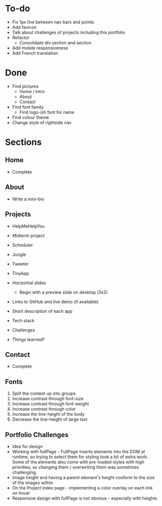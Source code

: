 # To-do

- Fix 1px line between nav bars and points
- Add favicon
- Talk about challenges of projects including this portfolio
- Refactor
  - Consolidate div.section and section
- Add mobile responsiveness
- Add French translation

# Done

- Find pictures
  - Home / Intro
  - About
  - Contact
- Find font family
  - Find logo-ish font for name
- Find colour theme
- Change style of rightside nav

# Sections

## Home

- Complete

## About

- Write a mini-bio

## Projects

- HelpMeHelpYou
- Midterm project
- Scheduler
- Jungle
- Tweeter
- TinyApp

- Horizontal slides
  - Begin with a preview slide on desktop (3x2)
- Links to GitHub and live demo (if available)
- Short description of each app
- Tech stack
- Challenges
- Things learned?

## Contact

- Complete

## Fonts

1. Split the content up into groups
2. Increase contrast through font-size
3. Increase contrast through font-weight
4. Increase contrast through color
5. Increase the line-height of the body
6. Decrease the line-height of large text

## Portfolio Challenges

- Idea for design
- Working with fullPage - FullPage inserts elements into the DOM at runtime, so trying to select them for styling took a bit of extra work. Some of the elements also come with pre-loaded styles with high priorities, so changing them / overwriting them was sometimes challenging.
- Image height and having a parent element's height conform to the size of the images within
- On the Project index page - implementing a color overlay on each link on hover
- Responsive design with fullPage is not obvious - especially with heights
